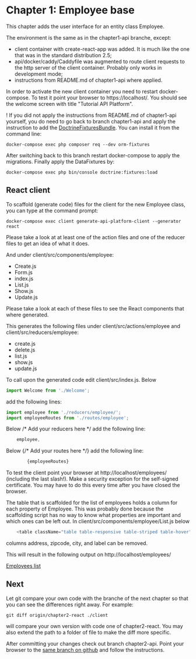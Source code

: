 Chapter 1: Employee base
========================

This chapter adds the user interface for an entity class Employee.

The environment is the same as in the chapter1-api branche, except:
- client container with create-react-app was added. It is much like the one that was
  in the standard distribution 2.5;
- api/docker/caddy/Caddyfile was augmented to route client requests to the http server 
  of the client container. Probably only works in development mode;
- instructions from README.md of chapter1-api where applied.

In order to activate the new client container you need to restart docker-compose. 
To test it point your browser to https://localhost/. You should see the 
welcome screen with title "Tutorial API Platform".

! If you did not apply the instructions from README.md of chapter1-api
yourself, you do need to go back to branch chapter1-api and apply
the instruction to add  the [DoctrineFixturesBundle](https://symfony.com/doc/current/bundles/DoctrineFixturesBundle/index.html).
You can install it from the command line:
```shell
docker-compose exec php composer req --dev orm-fixtures
```
After switching back to this branch restart docker-compose to apply the migrations.
Finally apply the DataFixtures by:
```shell
docker-compose exec php bin/console doctrine:fixtures:load
```


React client<a name="Client"></a>
------------
To scaffold (generate code) files for the client for the new Employee class, you can 
type at the command prompt: 

```shell
docker-compose exec client generate-api-platform-client --generator react
```

Please take a look at at least one of the action files and one of the reducer files
to get an idea of what it does.

And under client/src/components/employee:
- Create.js
- Form.js
- index.js
- List.js
- Show.js
- Update.js

Please take a look at each of these files to see the React components 
that where generated. 

This generates the following files under client/src/actions/employee and 
client/src/reducers/employee:
- create.js
- delete.js
- list.js
- show.js
- update.js


To call upon the generated code edit client/src/index.js. Below
```javascript
import Welcome from './Welcome'; 
```

add the following lines:

```javascript
import employee from './reducers/employee/';
import employeeRoutes from './routes/employee';
```

Below /* Add your reducers here */
add the following line:
```javascript
    employee,
```

Below {/* Add your routes here */}
add the following line:
```javascript
        {employeeRoutes}
```



To test the client point your browser at http://localhost/employees/
(including the last slash!). Make a security exception for
the self-signed certificate. You may have to do this every time after you
have closed the browser.

The table that is scaffolded for the list of employees holds a column
for each property of Employee. This was probably done because the scaffolding script
has no way to know what properties are important and which ones can be left out. 
In client/src/components/employee/List.js below  
```javascript jsx
    <table className="table table-responsive table-striped table-hover">
```
columns address, zipcode, city, and label can be removed.

This will result in the following output on http://localhost/employees/ 

[Employees list](resources/Employees.png)

Next
----
Let git compare your own code with the branche of the next chapter 
so that you can see the differences right away. For example:
```shell
git diff origin/chapter2-react ./client
```
will compare your own version with code one of chapter2-react. You may also extend the path
to a folder of file to make the diff more specific.

After committing your changes check out branch chapter2-api. 
Point your browser to the [same branch on github](https://github.com/metaclass-nl/tutorial-api-platform/tree/chapter2-api) 
and follow the instructions.
